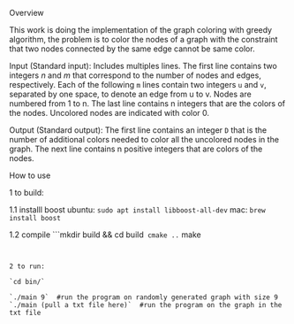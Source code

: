 Overview

This work is doing the implementation of the graph coloring with greedy algorithm, the problem is to color the nodes of a graph with the constraint that two nodes connected by the same edge cannot be same color. 

Input (Standard input): Includes multiples lines. The first line contains two integers $n$ and $m$ that correspond to the number of nodes and edges, respectively. Each of the following `m` lines contain two integers `u` and `v`, separated by one space, to denote an edge from u to v. Nodes are numbered from 1 to n. The last line contains n integers that are the colors of the nodes. Uncolored nodes are indicated with color 0.

Output (Standard output): The first line contains an integer `D` that is the number of additional colors needed to color all the uncolored nodes in the graph. The next line contains n positive integers that are colors of the nodes.


How to use

1 to build:

1.1 installl boost
 ubuntu: `sudo apt install libboost-all-dev`
 mac: `brew install boost`

1.2 compile
```mkdir build && cd build`
  cmake ..`
  make
  ```


2 to run:

`cd bin/`

`./main 9`  #run the program on randomly generated graph with size 9
`./main (pull a txt file here)`  #run the program on the graph in the txt file
